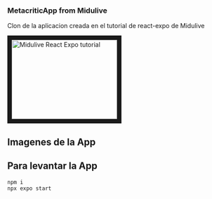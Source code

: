 ### MetacriticApp from Midulive

Clon de la aplicacion creada en el tutorial de react-expo de Midulive

<a href="http://www.youtube.com/watch?feature=player_embedded&v=U23lNFm_J70
" target="_blank"><img src="http://img.youtube.com/vi/U23lNFm_J70/0.jpg" 
alt="Midulive React Expo tutorial" width="240" height="180" border="10" /></a>


## Imagenes de la App


## Para levantar la App
```
npm i
npx expo start
```
